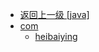 - [返回上一级 [java]](notes/code/Hbase/hbase-observer-coprocessor/src/main/java/)
- [com](notes/code/Hbase/hbase-observer-coprocessor/src/main/java/com/)
  - [heibaiying](notes/code/Hbase/hbase-observer-coprocessor/src/main/java/com/heibaiying/)
